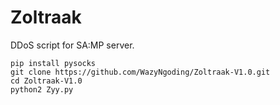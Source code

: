 # Zoltraak
DDoS script for SA:MP server.
```
pip install pysocks
git clone https://github.com/WazyNgoding/Zoltraak-V1.0.git
cd Zoltraak-V1.0
python2 Zyy.py
```
